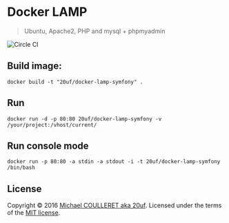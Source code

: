 # Docker LAMP

> Ubuntu, Apache2, PHP and mysql + phpmyadmin

![Circle CI](https://circleci.com/gh/20uf/docker-lamp-symfony.svg?style=shield&circle-token=:circle-token)

Build image:
---------------

    docker build -t "20uf/docker-lamp-symfony" . 

Run
---------------

    docker run -d -p 80:80 20uf/docker-lamp-symfony -v /your/project:/vhost/current/

Run console mode
---------------

    docker run -p 80:80 -a stdin -a stdout -i -t 20uf/docker-lamp-symfony /bin/bash

## License

Copyright &copy; 2016 [Michael COULLERET aka 20uf](http://github.com/20uf). Licensed under the terms of the [MIT license](LICENSE.md).
